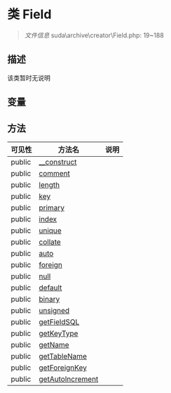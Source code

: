 #  类 Field

> *文件信息* suda\archive\creator\Field.php: 19~188



## 描述

该类暂时无说明


## 变量


## 方法


| 可见性 | 方法名 | 说明 |
|--------|-------|------|
| public |[__construct](Field/__construct.md) |  |
| public |[comment](Field/comment.md) |  |
| public |[length](Field/length.md) |  |
| public |[key](Field/key.md) |  |
| public |[primary](Field/primary.md) |  |
| public |[index](Field/index.md) |  |
| public |[unique](Field/unique.md) |  |
| public |[collate](Field/collate.md) |  |
| public |[auto](Field/auto.md) |  |
| public |[foreign](Field/foreign.md) |  |
| public |[null](Field/null.md) |  |
| public |[default](Field/default.md) |  |
| public |[binary](Field/binary.md) |  |
| public |[unsigned](Field/unsigned.md) |  |
| public |[getFieldSQL](Field/getFieldSQL.md) |  |
| public |[getKeyType](Field/getKeyType.md) |  |
| public |[getName](Field/getName.md) |  |
| public |[getTableName](Field/getTableName.md) |  |
| public |[getForeignKey](Field/getForeignKey.md) |  |
| public |[getAutoIncrement](Field/getAutoIncrement.md) |  |
